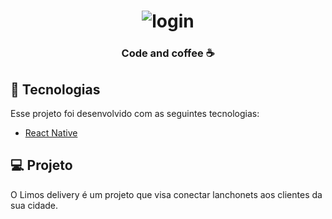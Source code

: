 
<h1 align="center">
    <img alt="login" src="" />
</h1>


<h3 align="center">
   Code and coffee ☕
</h3>


## :rocket: Tecnologias

Esse projeto foi desenvolvido com as seguintes tecnologias:

- [React Native](https://facebook.github.io/react-native/)

## 💻 Projeto

O Limos delivery é um projeto que visa conectar lanchonets aos clientes da sua cidade.

